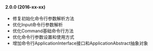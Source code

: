 #### 2.0.0 (2016-xx-xx)
 * 修复初始化命令行参数解析方法
 * 优化Input命令行参数解析
 * 优化Command基础命令行方法
 * 优化命令行参数设置和使用方式
 * 增加命令行ApplicationInterface接口和ApplicationAbstract抽象对象